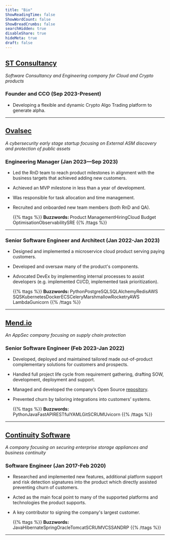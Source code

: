 ```yaml
---
title: "Bio"
ShowReadingTime: false
ShowWordCount: false
ShowBreadCrumbs: false
searchHidden: true
disableShare: true
hideMeta: true
draft: false
---
```

## [ST Consultancy](http://o-st.dev/)
_Software Consultancy and Engineering company for Cloud and Crypto products_

### Founder and CCO (Sep 2023-Present)
* Developing a flexible and dynamic Crypto Algo Trading platform to generate alpha.
---

## [Ovalsec](https://ovalsec.com)
_A cybersecurity early stage startup focusing on External ASM discovery and protection of public assets_

### Engineering Manager (Jan 2023—Sep 2023)

- Led the RnD team to reach product milestones in alignment with the business targets that achieved adding new customers.
- Achieved an MVP milestone in less than a year of development.
- Was responsible for task allocation and time management.
- Recruited and onboarded new team members (both RnD and QA).

  {{% ttags %}}
  <par>
    <strong>Buzzwords: </strong>
    <t>Product Management</t><t>Hiring</t><t>Cloud Budget Optimisation</t><t>Observability</t><t>SRE</t>
  </par>
  {{% /ttags %}}

---

### Senior Software Engineer and Architect (Jan 2022-Jan 2023)

- Designed and implemented a microservice cloud product serving paying customers.
- Developed and oversaw many of the product's components.
- Advocated DevEx by implementing internal processes to assist developers (e.g. implemented CI/CD, implemented task prioritization).

  {{% ttags %}}
  <par>
    <strong>Buzzwords: </strong>
    <t>Python</t><t>PostgreSQL</t><t>SQLAlchemy</t><t>Redis</t><t>AWS SQS</t><t>Kubernetes</t><t>Docker</t><t>ECS</t><t>Celery</t><t>Marshmallow</t><t>Rocketry</t><t>AWS Lambda</t><t>Gunicorn</t>
  </par>
  {{% /ttags %}}

---
## [Mend.io](https://www.mend.io)
_An AppSec company focusing on supply chain protection_

### Senior Software Engineer (Feb 2023-Jan 2022)

- Developed, deployed and maintained tailored made out-of-product complementary solutions for customers and prospects.
- Handled full project life cycle from requirement gathering, drafting SOW, development, deployment and support.
- Managed and developed the company’s Open Source [repository](https://github.com/whitesource-ps).
- Prevented churn by tailoring integrations into customers’ systems.

  {{% ttags %}}
  <par>
    <strong>Buzzwords: </strong>
    <t>Python</t><t>Java</t><t>FastAPI</t><t>RESTful</t><t>YAML</t><t>Git</t><t>SCRUM</t><t>Uvicorn</t>
  </par>
  {{% /ttags %}}

---
## [Continuity Software](https://www.continuitysoftware.com)
_A company focusing on securing enterprise storage appliances and business continuity_

### Software Engineer (Jan 2017-Feb 2020)

- Researched and implemented new features, additional platform support and risk detection signatures into the product which directly assisted preventing churn of customers.
- Acted as the main focal point to many of the supported platforms and technologies the product supports.
- A key contributor to signing the company's largest customer.

  {{% ttags %}}
  <par>
    <strong>Buzzwords: </strong>
    <t>Java</t><t>Hibernate</t><t>Spring</t><t>Oracle</t><t>Tomcat</t><t>SCRUM</t><t>VCS</t><t>SAN</t><t>DRP</t>
  {{% /ttags %}}
  </par>
---